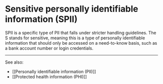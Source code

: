 
# Sensitive personally identifiable information (SPII)

SPII is a specific type of PII that falls under stricter handling guidelines. The S stands for sensitive, meaning this is a type of personally identifiable information that should only be accessed on a need-to-know basis, such as a bank account number or login credentials.

---

See also:

- [[Personally identifiable information (PII)]]
- [[Protected health information (PHI)]]